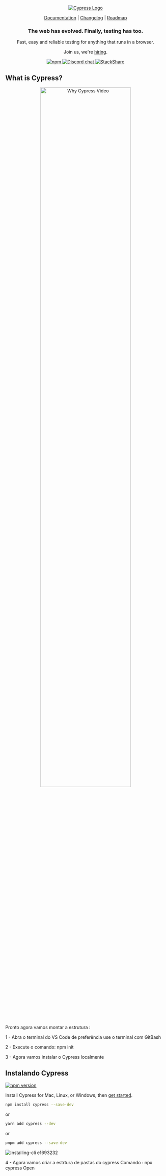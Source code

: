 <p align="center">
  <a href="https://www.cypress.io">
    <picture>
      <source media="(prefers-color-scheme: dark)"  srcset="./assets/cypress-logo-dark.png">
      <source media="(prefers-color-scheme: light)" srcset="./assets/cypress-logo-light.png">
      <img alt="Cypress Logo" src="./assets/cypress-logo-light.png">
    </picture>
  </a>
</p>
<p align="center">
  <a href="https://on.cypress.io">Documentation</a> |
  <a href="https://on.cypress.io/changelog">Changelog</a> |
  <a href="https://on.cypress.io/roadmap">Roadmap</a>
</p>

<h3 align="center">
  The web has evolved. Finally, testing has too.
</h3>

<p align="center">
  Fast, easy and reliable testing for anything that runs in a browser.
</p>
<p align="center">
  Join us, we're <a href="https://cypress.io/jobs">hiring</a>.
</p>

<p align="center">
  <a href="https://www.npmjs.com/package/cypress">
    <img src="https://img.shields.io/npm/dm/cypress.svg" alt="npm"/>
  </a>
  <a href="https://on.cypress.io/discord">
    <img src="https://img.shields.io/badge/chat-on%20Discord-brightgreen" alt="Discord chat"/>
  </a>
    <a href="https://stackshare.io/cypress">
    <img src="https://img.stackshare.io/misc/follow-on-stackshare-badge.svg" alt="StackShare"/>
  </a><br />
</p>

## What is Cypress?

<p align="center">
  <a href="https://player.vimeo.com/video/237527670">
    <img alt="Why Cypress Video" src="https://user-images.githubusercontent.com/1271364/31739717-dbdff0ee-b41c-11e7-9b16-bfa1b6ac1814.png" width="75%" height="75%" />
  </a>
</p>

Pronto agora vamos montar a estrutura :

1 - Abra o terminal do VS Code de preferência use o terminal com GitBash

2 - Execute o comando: npm init

3 - Agora vamos instalar o Cypress localmente
## Instalando Cypress

[![npm version](https://badge.fury.io/js/cypress.svg)](https://badge.fury.io/js/cypress)

Install Cypress for Mac, Linux, or Windows, then [get started](https://on.cypress.io/install).

```bash
npm install cypress --save-dev
```
or
```bash
yarn add cypress --dev
```
or
```bash
pnpm add cypress --save-dev
```

![installing-cli e1693232](./assets/cypress-installation.gif)


4 - Agora vamos criar a estrtura de pastas do cypress 
    Comando : npx cypress Open

